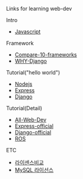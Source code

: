 Links for learning web-dev


Intro
- [Javascript]

Framework
- [Compare-10-frameworks]
- [WHY-Django]

Tutorial("hello world")
- [Nodejs]
- [Express]
- [Django]

Tutorial(Detail)
- [All-Web-Dev]
- [Express-official]
- [Django-official]
- [ROS]

ETC
- [라이센스비교]
- [MySQL 라이선스]


[Javascript]: https://developer.mozilla.org/ko/docs/Learn/JavaScript/First_steps/What_is_JavaScript
[Express]: https://blogger.pe.kr/789
[Nodejs]:https://javafa.gitbooks.io/nodejs_server_basic/content/
[Django]:https://m.blog.naver.com/shino1025/221316480686
[ROS]:http://wiki.ros.org/ROS/Tutorials
[Compare-10-frameworks]: https://towardsdatascience.com/top-10-in-demand-web-development-frameworks-in-2021-8a5b668be0d6
[WHY-Django]: https://blog.lxf.kr/2018-11-19---why-or-not-django/
[All-Web-Dev]: https://developer.mozilla.org/en-US/docs/Learn
[Express-official]: https://expressjs.com/en/starter/installing.html
[Django-official]: https://docs.djangoproject.com/en/3.1/intro/tutorial01/

[MySQL 라이선스]: https://www.phpschool.com/gnuboard4/bbs/board.php?bo_table=forum&wr_id=92874
[라이센스비교]: http://www.bloter.net/archives/209318
